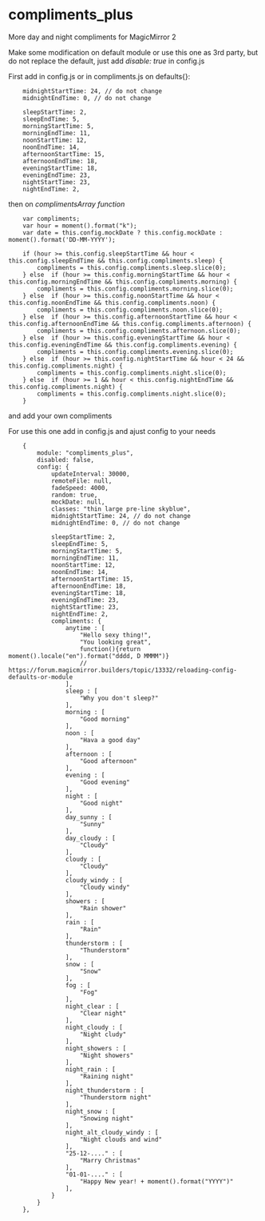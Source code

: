 # compliments_plus
More day and night compliments for MagicMirror 2

Make some modification on default module or use this one as 3rd party, but do not replace the default, just add <i>disable: true</i> in config.js

First add in config.js or in compliments.js on defaults{}:

		midnightStartTime: 24, // do not change
		midnightEndTime: 0, // do not change

		sleepStartTime: 2,
		sleepEndTime: 5,
		morningStartTime: 5,
		morningEndTime: 11,
		noonStartTime: 12,
		noonEndTime: 14,
		afternoonStartTime: 15,
		afternoonEndTime: 18,
		eveningStartTime: 18,
		eveningEndTime: 23,
		nightStartTime: 23,
		nightEndTime: 2,

then on <i>complimentsArray function</i>

		var compliments; 
		var hour = moment().format("k");
		var date = this.config.mockDate ? this.config.mockDate : moment().format('DD-MM-YYYY');

		if (hour >= this.config.sleepStartTime && hour < this.config.sleepEndTime && this.config.compliments.sleep) {
			compliments = this.config.compliments.sleep.slice(0);
		} else	if (hour >= this.config.morningStartTime && hour < this.config.morningEndTime && this.config.compliments.morning) {
			compliments = this.config.compliments.morning.slice(0);
		} else	if (hour >= this.config.noonStartTime && hour < this.config.noonEndTime && this.config.compliments.noon) {
			compliments = this.config.compliments.noon.slice(0);
		} else	if (hour >= this.config.afternoonStartTime && hour < this.config.afternoonEndTime && this.config.compliments.afternoon) {
			compliments = this.config.compliments.afternoon.slice(0);
		} else	if (hour >= this.config.eveningStartTime && hour < this.config.eveningEndTime && this.config.compliments.evening) {
			compliments = this.config.compliments.evening.slice(0);
		} else	if (hour >= this.config.nightStartTime && hour < 24 && this.config.compliments.night) {
			compliments = this.config.compliments.night.slice(0);
		} else	if (hour >= 1 && hour < this.config.nightEndTime && this.config.compliments.night) {
			compliments = this.config.compliments.night.slice(0);
		}

and add your own compliments

For use this one add in config.js and ajust config to your needs

		{
			module: "compliments_plus",
			disabled: false,
			config: {
				updateInterval: 30000,
				remoteFile: null,
				fadeSpeed: 4000,
				random: true,
				mockDate: null,
				classes: "thin large pre-line skyblue",
				midnightStartTime: 24, // do not change
				midnightEndTime: 0, // do not change

				sleepStartTime: 2,
				sleepEndTime: 5,
				morningStartTime: 5,
				morningEndTime: 11,
				noonStartTime: 12,
				noonEndTime: 14,
				afternoonStartTime: 15,
				afternoonEndTime: 18,
				eveningStartTime: 18,
				eveningEndTime: 23,
				nightStartTime: 23,
				nightEndTime: 2,
				compliments: {
					anytime : [
						"Hello sexy thing!",
						"You looking great",
						function(){return moment().locale("en").format("dddd, D MMMM")}
						// https://forum.magicmirror.builders/topic/13332/reloading-config-defaults-or-module
					],
					sleep : [
						"Why you don't sleep?"
					],
					morning : [
						"Good morning"
					],
					noon : [
						"Hava a good day"
					],
					afternoon : [
						"Good afternoon"
					],
					evening : [
						"Good evening"
					],
					night : [
						"Good night"
					],
					day_sunny : [
						"Sunny"
					],
					day_cloudy : [
						"Cloudy"
					],
					cloudy : [
						"Cloudy"
					],
					cloudy_windy : [
						"Cloudy windy"
					],
					showers : [
						"Rain shower"
					],
					rain : [
						"Rain"
					],
					thunderstorm : [
						"Thunderstorm"
					],
					snow : [
						"Snow"
					],
					fog : [
						"Fog"
					],
					night_clear : [
						"Clear night"
					],
					night_cloudy : [
						"Night cludy"
					],
					night_showers : [
						"Night showers"
					],
					night_rain : [
						"Raining night"
					],
					night_thunderstorm : [
						"Thunderstorm night"
					],
					night_snow : [
						"Snowing night"
					],
					night_alt_cloudy_windy : [
						"Night clouds and wind"
					], 
					"25-12-...." : [
						"Marry Christmas"
					],
					"01-01-...." : [
						"Happy New year! + moment().format("YYYY")"
					],
				}
			}
		},
